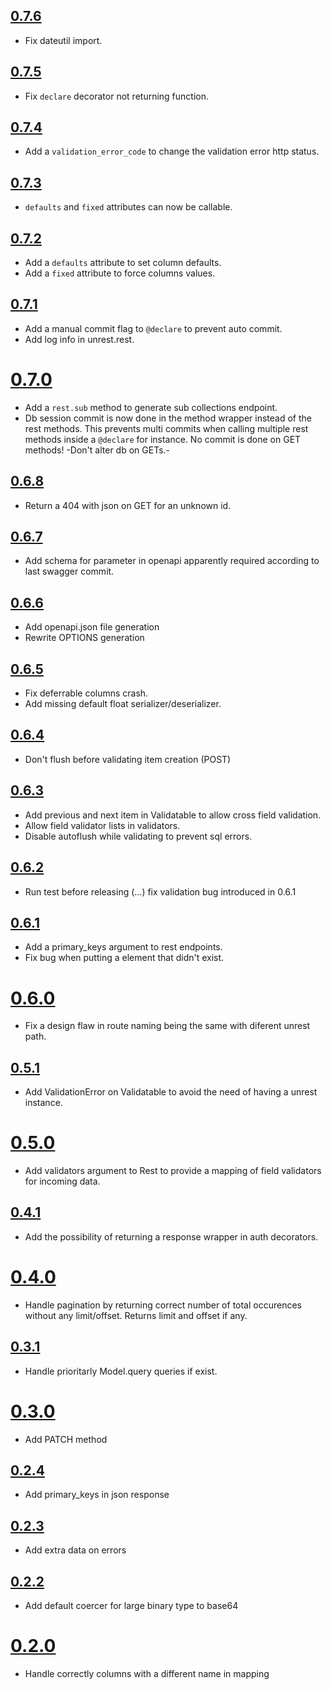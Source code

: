 ## [0.7.6](https://github.com/Kozea/unrest/compare/0.7.5...0.7.6)

* Fix dateutil import.

## [0.7.5](https://github.com/Kozea/unrest/compare/0.7.4...0.7.5)

* Fix `declare` decorator not returning function.

## [0.7.4](https://github.com/Kozea/unrest/compare/0.7.3...0.7.4)

* Add a `validation_error_code` to change the validation error http status.

## [0.7.3](https://github.com/Kozea/unrest/compare/0.7.2...0.7.3)

* `defaults` and `fixed` attributes can now be callable.

## [0.7.2](https://github.com/Kozea/unrest/compare/0.7.1...0.7.2)

* Add a `defaults` attribute to set column defaults.
* Add a `fixed` attribute to force columns values.

## [0.7.1](https://github.com/Kozea/unrest/compare/0.7.0...0.7.1)

* Add a manual commit flag to `@declare` to prevent auto commit.
* Add log info in unrest.rest.

# [0.7.0](https://github.com/Kozea/unrest/compare/0.6.8...0.7.0)

* Add a `rest.sub` method to generate sub collections endpoint.
* Db session commit is now done in the method wrapper instead of the rest methods. This prevents multi commits when calling multiple rest methods inside a `@declare` for instance. No commit is done on GET methods! -Don't alter db on GETs.-

## [0.6.8](https://github.com/Kozea/unrest/compare/0.6.7...0.6.8)

* Return a 404 with json on GET for an unknown id.

## [0.6.7](https://github.com/Kozea/unrest/compare/0.6.6...0.6.7)

* Add schema for parameter in openapi apparently required according to last swagger commit.

## [0.6.6](https://github.com/Kozea/unrest/compare/0.6.5...0.6.6)

* Add openapi.json file generation
* Rewrite OPTIONS generation

## [0.6.5](https://github.com/Kozea/unrest/compare/0.6.4...0.6.5)

* Fix deferrable columns crash.
* Add missing default float serializer/deserializer.

## [0.6.4](https://github.com/Kozea/unrest/compare/0.6.3...0.6.4)

* Don't flush before validating item creation (POST)

## [0.6.3](https://github.com/Kozea/unrest/compare/0.6.2...0.6.3)

* Add previous and next item in Validatable to allow cross field validation.
* Allow field validator lists in validators.
* Disable autoflush while validating to prevent sql errors.

## [0.6.2](https://github.com/Kozea/unrest/compare/0.6.1...0.6.2)

* Run test before releasing (...) fix validation bug introduced in 0.6.1

## [0.6.1](https://github.com/Kozea/unrest/compare/0.6.0...0.6.1)

* Add a primary_keys argument to rest endpoints.
* Fix bug when putting a element that didn't exist.

# [0.6.0](https://github.com/Kozea/unrest/compare/0.5.1...0.6.0)

* Fix a design flaw in route naming being the same with diferent unrest path.

## [0.5.1](https://github.com/Kozea/unrest/compare/0.5.0...0.5.1)

* Add ValidationError on Validatable to avoid the need of having a unrest instance.

# [0.5.0](https://github.com/Kozea/unrest/compare/0.4.1...0.5.0)

* Add validators argument to Rest to provide a mapping of field validators for incoming data.

## [0.4.1](https://github.com/Kozea/unrest/compare/0.4.0...0.4.1)

* Add the possibility of returning a response wrapper in auth decorators.

# [0.4.0](https://github.com/Kozea/unrest/compare/0.3.1...0.4.0)

* Handle pagination by returning correct number of total occurences without any limit/offset. Returns limit and offset if any.

## [0.3.1](https://github.com/Kozea/unrest/compare/0.3.0...0.3.1)

* Handle prioritarly Model.query queries if exist.

# [0.3.0](https://github.com/Kozea/unrest/compare/0.2.4...0.3.0)

* Add PATCH method

## [0.2.4](https://github.com/Kozea/unrest/compare/0.2.3...0.2.4)

* Add primary_keys in json response

## [0.2.3](https://github.com/Kozea/unrest/compare/0.2.2...0.2.3)

* Add extra data on errors

## [0.2.2](https://github.com/Kozea/unrest/compare/0.2.0...0.2.2)

* Add default coercer for large binary type to base64

# [0.2.0](https://github.com/Kozea/unrest/compare/0.1.9...0.2.0)

* Handle correctly columns with a different name in mapping
